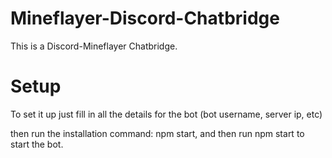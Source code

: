 # Mineflayer-Discord-Chatbridge

This is a Discord-Mineflayer Chatbridge.

# Setup

To set it up just fill in all the details for the bot (bot username, server ip, etc)

then run the installation command: npm start, and then run npm start to start the bot.

